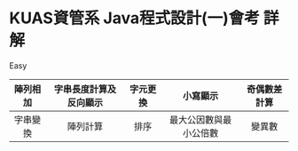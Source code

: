 # KUAS資管系 Java程式設計(一)會考 詳解
Easy

| 陣列相加 | 字串長度計算及反向顯示 | 字元更換 | 小寫顯示 | 奇偶數差計算 |
| :-: | :-: | :-: | :-: | :-: |
| 字串變換 | 陣列計算 | 排序 | 最大公因數與最小公倍數 | 變異數 |
